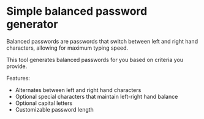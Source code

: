 # Simple balanced password generator

Balanced passwords are passwords that switch between left and right hand
characters, allowing for maximum typing speed.

This tool generates balanced passwords for you based on criteria you provide.

Features:
- Alternates between left and right hand characters
- Optional special characters that maintain left-right hand balance
- Optional capital letters
- Customizable password length
